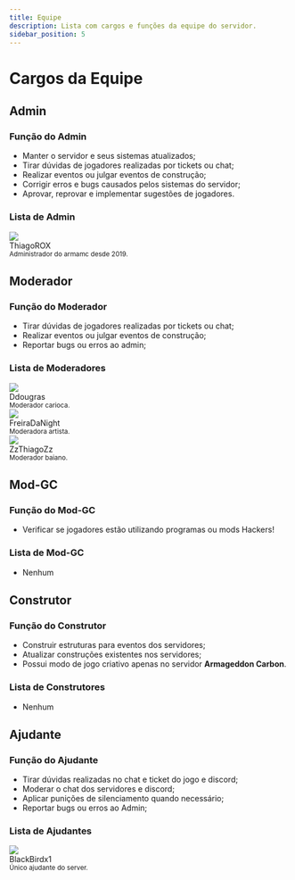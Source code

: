 ```yaml
---
title: Equipe
description: Lista com cargos e funções da equipe do servidor.
sidebar_position: 5
---
```


# Cargos da Equipe

## Admin

### Função do Admin
* Manter o servidor e seus sistemas atualizados;
* Tirar dúvidas de jogadores realizadas por tickets ou chat;
* Realizar eventos ou julgar eventos de construção;
* Corrigir erros e bugs causados pelos sistemas do servidor;
* Aprovar, reprovar e implementar sugestões de jogadores.

### Lista de Admin

<div class="avatar" style={{margin: 10}}>
  <img
    class="avatar__photo avatar__photo--lg"
    src="http://cravatar.eu/head/ThiagoROX/32.png" />
  <div class="avatar__intro">
    <div class="avatar__name">ThiagoROX</div>
    <small class="avatar__subtitle">
      Administrador do armamc desde 2019.
    </small>
  </div>
</div>

## Moderador

### Função do Moderador
* Tirar dúvidas de jogadores realizadas por tickets ou chat;
* Realizar eventos ou julgar eventos de construção;
* Reportar bugs ou erros ao admin;

### Lista de Moderadores

<div class="avatar" style={{margin: 10}}>
  <img
    class="avatar__photo avatar__photo--lg"
    src="http://cravatar.eu/head/Ddougras/32.png" />
  <div class="avatar__intro">
    <div class="avatar__name">Ddougras</div>
    <small class="avatar__subtitle">
      Moderador carioca.
    </small>
  </div>
</div>
<div class="avatar" style={{margin: 10}}>
  <img
    class="avatar__photo avatar__photo--lg"
    src="http://cravatar.eu/head/FreiraDaNight/32.png" />
  <div class="avatar__intro">
    <div class="avatar__name">FreiraDaNight</div>
    <small class="avatar__subtitle">
      Moderadora artista.
    </small>
  </div>
</div>
<div class="avatar" style={{margin: 10}}>
  <img
    class="avatar__photo avatar__photo--lg"
    src="http://cravatar.eu/head/ZzThiagoZz/32.png" />
  <div class="avatar__intro">
    <div class="avatar__name">ZzThiagoZz</div>
    <small class="avatar__subtitle">
      Moderador baiano.
    </small>
  </div>
</div>

## Mod-GC

### Função do Mod-GC
* Verificar se jogadores estão utilizando programas ou mods Hackers!

### Lista de Mod-GC
* Nenhum

## Construtor

### Função do Construtor
* Construir estruturas para eventos dos servidores;
* Atualizar construções existentes nos servidores;
* Possui modo de jogo criativo apenas no servidor **Armageddon Carbon**.

### Lista de Construtores
* Nenhum

## Ajudante

### Função do Ajudante
* Tirar dúvidas realizadas no chat e ticket do jogo e discord;
* Moderar o chat dos servidores e discord;
* Aplicar punições de silenciamento quando necessário;
* Reportar bugs ou erros ao Admin;

### Lista de Ajudantes

<div class="avatar" style={{margin: 10}}>
  <img
    class="avatar__photo avatar__photo--lg"
    src="http://cravatar.eu/head/BlackBirdx1/32.png" />
  <div class="avatar__intro">
    <div class="avatar__name">BlackBirdx1</div>
    <small class="avatar__subtitle">
      Único ajudante do server.
    </small>
  </div>
</div>
